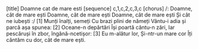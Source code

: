 [title] Doamne cat de mare esti
[sequence] c,1,c,2,c,3,c
[chorus]
/: Doamne, cât de mare ești
Doamne, cât de mare ești
Doamne, cât de mare ești
Și cât ne iubești :/
[1]
Munți înalți, semeți
Cu brazi plini de nămeți
Vântu-i adia și parcă așa spunea:
[2]
Oceane-n depărtări
Își poartă cântu-n zări,
Iar pescăruși în zbor, îngână-ncetișor:
[3]
Eu m-alătur lor,
Și-ntr-un mare cor
Îți cântăm cu dor, cât de mare ești.

